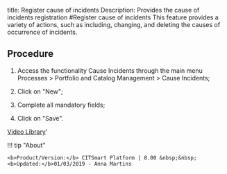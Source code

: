 title: Register cause of incidents 
Description: Provides the cause of incidents registration
#Register cause of incidents
This feature provides a variety of actions, such as including, changing, and deleting the causes of occurrence of incidents.

Procedure
-------------

1.  Access the functionality Cause Incidents through the main menu Processes \>
    Portfolio and Catalog Management \> Cause Incidents;

2.  Click on "New";

3.  Complete all mandatory fields;

4.  Click on "Save".


<i class='fa fa-youtube-play  fa-2x' style='color:#97ce17;vertical-align: middle;'> </i> [Video Library](https://www.youtube.com/playlist?list=PLB5qK2uzf2RPsG8HdkE7qEHB39yEI_T8y)'

!!! tip "About"

    <b>Product/Version:</b> CITSmart Platform | 8.00 &nbsp;&nbsp;
    <b>Updated:</b>01/03/2019 - Anna Martins
